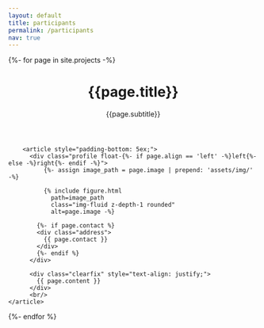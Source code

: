 ```yaml
---
layout: default
title: participants
permalink: /participants
nav: true
---
```



{%- for page in site.projects -%}
  <div class="post">
        <header class="post-header">
          <h1 class="post-title">{{page.title}}</h1>
		  <p>{{page.subtitle}}</p>
        </header>

        <article style="padding-bottom: 5ex;">
          <div class="profile float-{%- if page.align == 'left' -%}left{%- else -%}right{%- endif -%}">
              {%- assign image_path = page.image | prepend: 'assets/img/' -%}

              {% include figure.html
                path=image_path
                class="img-fluid z-depth-1 rounded"
                alt=page.image -%}

            {%- if page.contact %}
            <div class="address">
              {{ page.contact }}
            </div>
            {%- endif %}
          </div>

          <div class="clearfix" style="text-align: justify;">
            {{ page.content }}
          </div>
		  <br/>
	</article>
</div>
{%- endfor %}
